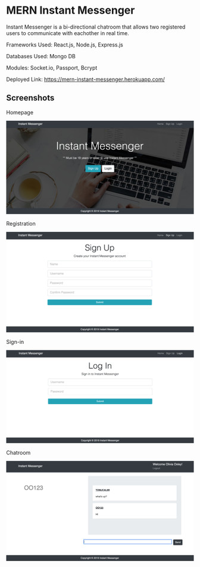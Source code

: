 # MERN Instant Messenger

Instant Messenger is a bi-directional chatroom that allows two registered users to communicate with eachother in real time.

Frameworks Used: React.js, Node.js, Express.js

Databases Used: Mongo DB

Modules: Socket.io, Passport, Bcrypt

Deployed Link: https://mern-instant-messenger.herokuapp.com/

## Screenshots

Homepage

![Screenshot](img/home.png)

Registration

![Screenshot](img/register.png)

Sign-in

![Screenshot](img/login.png)

Chatroom

![Screenshot](img/chat.png)